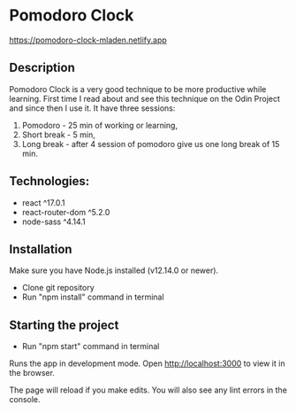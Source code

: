 # Pomodoro Clock

https://pomodoro-clock-mladen.netlify.app

## Description

Pomodoro Clock is a very good technique to be more productive while learning. First time I read about and see this technique on the Odin Project and since then I use it.
It have three sessions:

1. Pomodoro - 25 min of working or learning,
2. Short break - 5 min,
3. Long break - after 4 session of pomodoro give us one long break of 15 min.

## Technologies:

- react ^17.0.1
- react-router-dom ^5.2.0
- node-sass ^4.14.1

## Installation

Make sure you have Node.js installed (v12.14.0 or newer).

- Clone git repository
- Run "npm install" command in terminal

## Starting the project

- Run "npm start" command in terminal

Runs the app in development mode.
Open [http://localhost:3000](http://localhost:3000) to view it in the browser.

The page will reload if you make edits.
You will also see any lint errors in the console.
